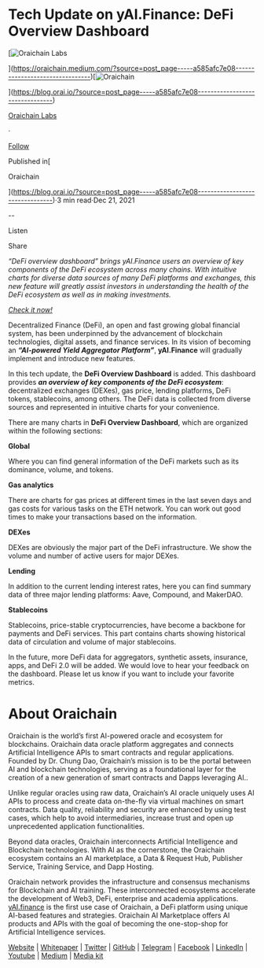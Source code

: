Tech Update on yAI.Finance: DeFi Overview Dashboard
===================================================

[![Oraichain Labs](https://miro.medium.com/v2/resize:fill:88:88/1*qkgRIQmh4OF4kLX_OKMiwQ.png)

](https://oraichain.medium.com/?source=post_page-----a585afc7e08--------------------------------)[![Oraichain](https://miro.medium.com/v2/resize:fill:48:48/1*qkgRIQmh4OF4kLX_OKMiwQ.png)

](https://blog.orai.io/?source=post_page-----a585afc7e08--------------------------------)

[Oraichain Labs](https://oraichain.medium.com/?source=post_page-----a585afc7e08--------------------------------)

·

[Follow](https://medium.com/m/signin?actionUrl=https%3A%2F%2Fmedium.com%2F_%2Fsubscribe%2Fuser%2Fea89d3d98052&operation=register&redirect=https%3A%2F%2Fblog.orai.io%2Ftech-update-on-yai-finance-defi-overview-dashboard-a585afc7e08&user=Oraichain+Labs&userId=ea89d3d98052&source=post_page-ea89d3d98052----a585afc7e08---------------------post_header-----------)

Published in[

Oraichain

](https://blog.orai.io/?source=post_page-----a585afc7e08--------------------------------)·3 min read·Dec 21, 2021

\--

Listen

Share

_“DeFi overview dashboard” brings yAI.Finance users an overview of key components of the DeFi ecosystem across many chains. With intuitive charts for diverse data sources of many DeFi platforms and exchanges, this new feature will greatly assist investors in understanding the health of the DeFi ecosystem as well as in making investments._

[_Check it now!_](https://yai.finance/overview)

Decentralized Finance (DeFi), an open and fast growing global financial system, has been underpinned by the advancement of blockchain technologies, digital assets, and finance services. In its vision of becoming an **_“AI-powered Yield Aggregator Platform”_**, **yAI.Finance** will gradually implement and introduce new features.

In this tech update, the **DeFi Overview Dashboard** is added. This dashboard provides **_an overview of key components of the DeFi ecosystem_**: decentralized exchanges (DEXes), gas price, lending platforms, DeFi tokens, stablecoins, among others. The DeFi data is collected from diverse sources and represented in intuitive charts for your convenience.

There are many charts in **DeFi Overview Dashboard**, which are organized within the following sections:

**Global**

Where you can find general information of the DeFi markets such as its dominance, volume, and tokens.

**Gas analytics**

There are charts for gas prices at different times in the last seven days and gas costs for various tasks on the ETH network. You can work out good times to make your transactions based on the information.

**DEXes**

DEXes are obviously the major part of the DeFi infrastructure. We show the volume and number of active users for major DEXes.

**Lending**

In addition to the current lending interest rates, here you can find summary data of three major lending platforms: Aave, Compound, and MakerDAO.

**Stablecoins**

Stablecoins, price-stable cryptocurrencies, have become a backbone for payments and DeFi services. This part contains charts showing historical data of circulation and volume of major stablecoins.

In the future, more DeFi data for aggregators, synthetic assets, insurance, apps, and DeFi 2.0 will be added. We would love to hear your feedback on the dashboard. Please let us know if you want to include your favorite metrics.

About Oraichain
===============

Oraichain is the world’s first AI-powered oracle and ecosystem for blockchains. Oraichain data oracle platform aggregates and connects Artificial Intelligence APIs to smart contracts and regular applications. Founded by Dr. Chung Dao, Oraichain’s mission is to be the portal between AI and blockchain technologies, serving as a foundational layer for the creation of a new generation of smart contracts and Dapps leveraging AI..

Unlike regular oracles using raw data, Oraichain’s AI oracle uniquely uses AI APIs to process and create data on-the-fly via virtual machines on smart contracts. Data quality, reliability and security are enhanced by using test cases, which help to avoid intermediaries, increase trust and open up unprecedented application functionalities.

Beyond data oracles, Oraichain interconnects Artificial Intelligence and Blockchain technologies. With AI as the cornerstone, the Oraichain ecosystem contains an AI marketplace, a Data & Request Hub, Publisher Service, Training Service, and Dapp Hosting.

Oraichain network provides the infrastructure and consensus mechanisms for Blockchain and AI training. These interconnected ecosystems accelerate the development of Web3, DeFi, enterprise and academia applications. [yAI.finance](http://yai.finance/) is the first use case of Oraichain, a DeFi platform using unique AI-based features and strategies. Oraichain AI Marketplace offers AI products and APIs with the goal of becoming the one-stop-shop for Artificial Intelligence services.

[Website](https://orai.io/) | [Whitepaper](https://docs.orai.io/docs/whitepaper/introduction/) | [Twitter](https://twitter.com/oraichain) | [GitHub](https://github.com/oraichain) | [Telegram](https://t.me/oraichain_official) | [Facebook](https://www.facebook.com/oraichain) | [LinkedIn](https://sg.linkedin.com/company/oraichain) | [Youtube](https://youtube.com/channel/UCyckcs_Fm8kU4o2Y1_KPjXg) | [Medium](https://medium.com/oraichain) | [Media kit](https://orai.io/media-kit)